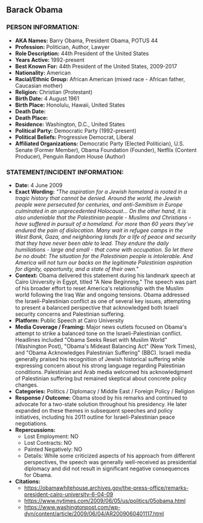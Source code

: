 ## Barack Obama

### PERSON INFORMATION:
- **AKA Names:** Barry Obama, President Obama, POTUS 44
- **Profession:** Politician, Author, Lawyer
- **Role Description:** 44th President of the United States
- **Years Active:** 1992-present
- **Best Known For:** 44th President of the United States, 2009-2017
- **Nationality:** American
- **Racial/Ethnic Group:** African American (mixed race - African father, Caucasian mother)
- **Religion:** Christian (Protestant)
- **Birth Date:** 4 August 1961
- **Birth Place:** Honolulu, Hawaii, United States
- **Death Date:** 
- **Death Place:** 
- **Residence:** Washington, D.C., United States
- **Political Party:** Democratic Party (1992-present)
- **Political Beliefs:** Progressive Democrat, Liberal
- **Affiliated Organizations:** Democratic Party (Elected Politician), U.S. Senate (Former Member), Obama Foundation (Founder), Netflix (Content Producer), Penguin Random House (Author)

### STATEMENT/INCIDENT INFORMATION:
- **Date:** 4 June 2009
- **Exact Wording:** *"The aspiration for a Jewish homeland is rooted in a tragic history that cannot be denied. Around the world, the Jewish people were persecuted for centuries, and anti-Semitism in Europe culminated in an unprecedented Holocaust... On the other hand, it is also undeniable that the Palestinian people - Muslims and Christians - have suffered in pursuit of a homeland. For more than 60 years they've endured the pain of dislocation. Many wait in refugee camps in the West Bank, Gaza, and neighboring lands for a life of peace and security that they have never been able to lead. They endure the daily humiliations - large and small - that come with occupation. So let there be no doubt: The situation for the Palestinian people is intolerable. And America will not turn our backs on the legitimate Palestinian aspiration for dignity, opportunity, and a state of their own."*
- **Context:** Obama delivered this statement during his landmark speech at Cairo University in Egypt, titled "A New Beginning." The speech was part of his broader effort to reset America's relationship with the Muslim world following the Iraq War and ongoing tensions. Obama addressed the Israeli-Palestinian conflict as one of several key issues, attempting to present a balanced perspective that acknowledged both Israeli security concerns and Palestinian suffering.
- **Platform:** Public Speech at Cairo University
- **Media Coverage / Framing:** Major news outlets focused on Obama's attempt to strike a balanced tone on the Israeli-Palestinian conflict. Headlines included "Obama Seeks Reset with Muslim World" (Washington Post), "Obama's Mideast Balancing Act" (New York Times), and "Obama Acknowledges Palestinian Suffering" (BBC). Israeli media generally praised his recognition of Jewish historical suffering while expressing concern about his strong language regarding Palestinian conditions. Palestinian and Arab media welcomed his acknowledgment of Palestinian suffering but remained skeptical about concrete policy changes.
- **Categories:** Politics / Diplomacy / Middle East / Foreign Policy / Religion
- **Response / Outcome:** Obama stood by his remarks and continued to advocate for a two-state solution throughout his presidency. He later expanded on these themes in subsequent speeches and policy initiatives, including his 2011 outline for Israeli-Palestinian peace negotiations.
- **Repercussions:**
  - Lost Employment: NO
  - Lost Contracts: NO
  - Painted Negatively: NO
  - Details: While some criticized aspects of his approach from different perspectives, the speech was generally well-received as presidential diplomacy and did not result in significant negative consequences for Obama.
- **Citations:** 
  - https://obamawhitehouse.archives.gov/the-press-office/remarks-president-cairo-university-6-04-09
  - https://www.nytimes.com/2009/06/05/us/politics/05obama.html
  - https://www.washingtonpost.com/wp-dyn/content/article/2009/06/04/AR2009060401117.html